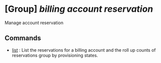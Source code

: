 # [Group] _billing account reservation_

Manage account reservation

## Commands

- [list](/Commands/billing/account/reservation/_list.md)
: List the reservations for a billing account and the roll up counts of reservations group by provisioning states.
